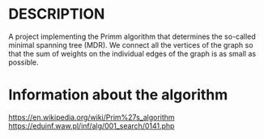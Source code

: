 # DESCRIPTION
A project implementing the Primm algorithm that determines the so-called minimal spanning tree (MDR).
We connect all the vertices of the graph so that the sum of weights on the individual edges of the graph is as small as possible.

# Information about the algorithm

https://en.wikipedia.org/wiki/Prim%27s_algorithm
https://eduinf.waw.pl/inf/alg/001_search/0141.php
